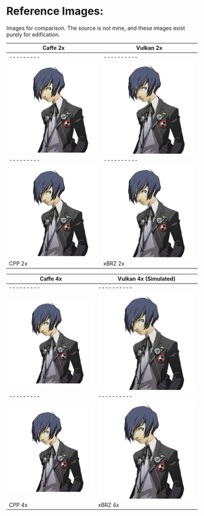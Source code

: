 # Reference Images:
Images for comparison. The source is not mine, and these images exist purely for edification.
   
Caffe 2x | Vulkan 2x 
---------|----------
---------|----------
<img class="header" src="https://github.com/WalkerMx/DemoImages/blob/master/Reference_Assets/caffe2x.png">|<img src="https://github.com/WalkerMx/DemoImages/blob/master/Reference_Assets/vulkan2x.png">
---------|----------
<img src="https://github.com/WalkerMx/DemoImages/blob/master/Reference_Assets/cpp2x.png">|<img src="https://github.com/WalkerMx/DemoImages/blob/master/Reference_Assets/xBRX2x.png">
  CPP 2x | xBRZ 2x
  

Caffe 4x | Vulkan 4x (Simulated)
---------|----------
---------|----------
<img src="https://github.com/WalkerMx/DemoImages/blob/master/Reference_Assets/caffe4x.png">|<img src="https://github.com/WalkerMx/DemoImages/blob/master/Reference_Assets/vulkan4x sim.png">
---------|----------
<img src="https://github.com/WalkerMx/DemoImages/blob/master/Reference_Assets/cpp4x.png">|<img src="https://github.com/WalkerMx/DemoImages/blob/master/Reference_Assets/xBRZ4x.png">
  CPP 4x | xBRZ 4x
